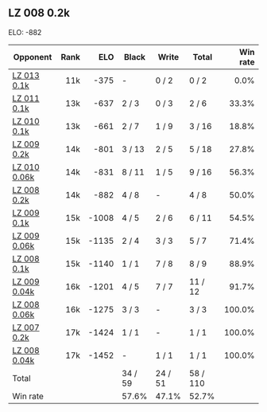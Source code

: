 ## LZ 008 0.2k ##

ELO: -882

Opponent | Rank | ELO | Black | Write | Total | Win rate
---------|-----:|----:|-------|-------|-------|-------:
[LZ 013 0.1k](LZ%20013%200.1k.md) | 11k | -375 | - | 0 / 2 | 0 / 2 | 0.0%
[LZ 011 0.1k](LZ%20011%200.1k.md) | 13k | -637 | 2 / 3 | 0 / 3 | 2 / 6 | 33.3%
[LZ 010 0.1k](LZ%20010%200.1k.md) | 13k | -661 | 2 / 7 | 1 / 9 | 3 / 16 | 18.8%
[LZ 009 0.2k](LZ%20009%200.2k.md) | 14k | -801 | 3 / 13 | 2 / 5 | 5 / 18 | 27.8%
[LZ 010 0.06k](LZ%20010%200.06k.md) | 14k | -831 | 8 / 11 | 1 / 5 | 9 / 16 | 56.3%
[LZ 008 0.2k](LZ%20008%200.2k.md) | 14k | -882 | 4 / 8 | - | 4 / 8 | 50.0%
[LZ 009 0.1k](LZ%20009%200.1k.md) | 15k | -1008 | 4 / 5 | 2 / 6 | 6 / 11 | 54.5%
[LZ 009 0.06k](LZ%20009%200.06k.md) | 15k | -1135 | 2 / 4 | 3 / 3 | 5 / 7 | 71.4%
[LZ 008 0.1k](LZ%20008%200.1k.md) | 15k | -1140 | 1 / 1 | 7 / 8 | 8 / 9 | 88.9%
[LZ 009 0.04k](LZ%20009%200.04k.md) | 16k | -1201 | 4 / 5 | 7 / 7 | 11 / 12 | 91.7%
[LZ 008 0.06k](LZ%20008%200.06k.md) | 16k | -1275 | 3 / 3 | - | 3 / 3 | 100.0%
[LZ 007 0.2k](LZ%20007%200.2k.md) | 17k | -1424 | 1 / 1 | - | 1 / 1 | 100.0%
[LZ 008 0.04k](LZ%20008%200.04k.md) | 17k | -1452 | - | 1 / 1 | 1 / 1 | 100.0%
Total | | | 34 / 59 | 24 / 51 | 58 / 110 | 
Win rate| | | 57.6% | 47.1% | 52.7% | 
